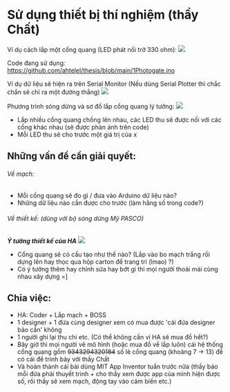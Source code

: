 # Sử dụng thiết bị thí nghiệm (thầy Chất)

Ví dụ cách lắp một cổng quang (LED phát nối trở 330 ohm):
![](https://media.discordapp.net/attachments/467378202575241244/769147726712930334/image0.jpg)

Code đang sử dụng: https://github.com/ahtelel/thesis/blob/main/1Photogate.ino 

Ví dụ dữ liệu sẽ hiện ra trên Serial Monitor (Nếu dùng Serial Plotter thì chắc chắn sẽ chỉ ra một đường thẳng)
![](https://cdn.discordapp.com/attachments/467378202575241244/769141206793584690/unknown.png)

Phương trình sóng dừng và sơ đồ lắp cổng quang lý tưởng:
![](https://media.discordapp.net/attachments/467378202575241244/769147105557741578/image0.jpg)
- Lắp nhiều cổng quang chồng lên nhau, các LED thu sẽ được nối với các cổng khác nhau (sẽ được phản ánh trên code)
- Mỗi LED thu sẽ cho trước một giá trị của x 

## Những vấn đề cần giải quyết:
###### Về mạch:
- Mỗi cổng quang sẽ đo gì / đưa vào Arduino dữ liệu nào?
- Những dữ liệu nào cần được cho trước (làm hằng số trong code?)
###### Về thiết kế: (dùng với bộ sóng dừng Mỹ PASCO)
***Ý tưởng thiết kế của HA***
![](https://cdn.discordapp.com/attachments/467378202575241244/769154062347272242/image0.jpg)
- Cổng quang sẽ có cấu tạo như thế nào? (Lắp vào bo mạch trắng rồi dựng lên hay thọc qua hộp carton để trang trí (lmao) ?)
- Có ý tưởng thêm hay chỉnh sửa hay bớt gì thì mọi người thoải mái cùng nhau xây dựng =]
## Chia việc:
- HA: Coder + Lắp mạch + BOSS
- 1 designer + 1 đứa cùng designer xem có mua được 'cái đứa designer bảo cần' không
- 1 người ghi lại thu chi etc. (Có thể không cần vì HA sẽ mua đồ hết?)
- Bây giờ thì mọi người vẽ mô hình (hoặc mua đồ về lắp luôn) cái hệ thống cổng quang gồm ~~9343294320184~~ số lẻ cổng quang (khoảng 7 -> 13) để có cái đề trình bày với thầy Chất
- Và hoàn thành cái bài dùng MIT App Inventor tuần trước nữa (thầy bảo mỗi đứa phải thuyết trình + cho thầy xem được app của mình hiện được số, rồi thầy sẽ xem mạch, động tay vào cảm biến etc.)
